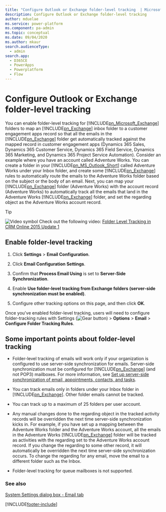 ```yaml
---
title: "Configure Outlook or Exchange folder-level tracking  | MicrosoftDocs"
description: Configure Outlook or Exchange folder-level tracking 
author: mduelae
ms.service: power-platform
ms.component: pa-admin
ms.topic: conceptual
ms.date: 09/04/2020
ms.author: mkaur
search.audienceType: 
  - admin
search.app:
  - D365CE
  - PowerApps
  - Powerplatform
  - Flow
---
```

# Configure Outlook or Exchange folder-level tracking 

<!-- legacy procedure -->

You can enable folder-level tracking for [!INCLUDE[pn_Microsoft_Exchange](../includes/pn-microsoft-exchange.md)] folders to map an [!INCLUDE[pn_Exchange](../includes/pn-exchange.md)] inbox folder to a customer engagement apps record so that all the emails in the [!INCLUDE[pn_Exchange](../includes/pn-exchange.md)] folder get automatically tracked against the mapped record in customer engagement apps (Dynamics 365 Sales, Dynamics 365 Customer Service, Dynamics 365 Field Service, Dynamics 365 Marketing, and Dynamics 365 Project Service Automation). Consider an example where you have an account called Adventure Works. You can create a folder in your [!INCLUDE[pn_MS_Outlook_Short](../includes/pn-ms-outlook-short.md)] called Adventure Works under your Inbox folder, and create some [!INCLUDE[pn_Exchange](../includes/pn-exchange.md)] rules to automatically route the emails to the Adventure Works folder based on the subject or the body of an email. Next, you can map your [!INCLUDE[pn_Exchange](../includes/pn-exchange.md)] folder (Adventure Works) with the account record (Adventure Works) to automatically track all the emails that land in the Adventure Works [!INCLUDE[pn_Exchange](../includes/pn-exchange.md)] folder, and set the regarding object as the Adventure Works account record.  
  
> [!TIP]
> ![Video symbol](../admin/media/video-thumbnail-4.png "Video symbol") Check out the following video: [Folder Level Tracking in CRM Online 2015 Update 1](https://youtu.be/HiNpINvFKq8)  
  
## Enable folder-level tracking  
  
1. Click **Settings** > **Email Configuration**.  
  
2. Click **Email Configuration Settings**.  
  
3. Confirm that **Process Email Using** is set to **Server-Side Synchronization**.  
  
4. Enable **Use folder-level tracking from Exchange folders (server-side synchronization must be enabled)**.  
  
5. Configure other tracking options on this page, and then click **OK**.  
  
Once you've enabled folder-level tracking, users will need to configure folder-tracking rules with Settings (![Gear button](../admin/media/selection-rule-gear.png "Gear button")) > **Options** > **Email** > **Configure Folder Tracking Rules**.  
  
## Some important points about folder-level tracking  
  
- Folder-level tracking of emails will work only if your organization is configured to use server-side synchronization for emails. Server-side synchronization must be configured for [!INCLUDE[pn_Exchange](../includes/pn-exchange.md)] (and not POP3) mailboxes. For more information, see [Set up server-side synchronization of email, appointments, contacts, and tasks](../admin/set-up-server-side-synchronization-of-email-appointments-contacts-and-tasks.md).  
  
- You can track emails only in folders under your Inbox folder in [!INCLUDE[pn_Exchange](../includes/pn-exchange.md)]. Other folder emails cannot be tracked.  
  
- You can track up to a maximum of 25 folders per user account.  
  
- Any manual changes done to the regarding object in the tracked activity records will be overridden the next time server-side synchronization kicks in. For example, if you have set up a mapping between the Adventure Works folder and the Adventure Works account, all the emails in the Adventure Works [!INCLUDE[pn_Exchange](../includes/pn-exchange.md)] folder will be tracked as activities with the regarding set to the Adventure Works account record. If you change the regarding to some other record, it will automatically be overridden the next time server-side synchronization occurs. To change the regarding for any email, move the email to a different folder such as the Inbox.  

- Folder-level tracking for queue mailboxes is not supported.  
  
### See also  
 [System Settings dialog box - Email tab](system-settings-dialog-box-email-tab.md)   


[!INCLUDE[footer-include](../includes/footer-banner.md)]